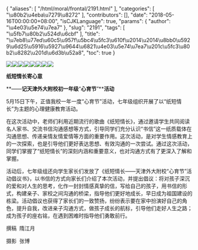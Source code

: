 {
    "aliases": [
        "/html/moral/frontal/2191.html"
    ],
    "categories": [
        "\u80b2\u4eba\u7279\u8272"
    ],
    "contributors": [],
    "date": "2018-05-16T00:00:00+08:00",
    "isCJKLanguage": true,
    "params": {
        "author": "\u4e03\u5e74\u7ea7"
    },
    "slug": "2191",
    "tags": [
        "\u5fb7\u80b2\u524d\u6cbf"
    ],
    "title": "\u7eb8\u77ed\u60c5\u957f\u5bc4\u5fc3\u610f\u2014\u2014\u8bb0\u5929\u6d25\u5916\u5927\u9644\u6821\u4e03\u5e74\u7ea7\u201c\u5fc3\u80b2\u8282\u201d\u6d3b\u52a8",
    "toc": true
}

![](https://cdn.tfls.online/mirror/full/4eed689c8074f9c24e6bb46a17eb97e0c7a0d0fd.jpg)![](https://cdn.tfls.online/mirror/full/f9ece744b88af8b0bc84999346730b4001568f67.jpg)![](https://cdn.tfls.online/mirror/full/70a7c51692a68bc915a4fcfec533d8c605bab8da.jpg)![](https://cdn.tfls.online/mirror/full/a646553120475e95ceb04b308c49ad305631d757.jpg)![](https://cdn.tfls.online/mirror/full/8b1171862f092d0450476f98780ac24c0237dbc0.jpg)![](https://cdn.tfls.online/mirror/full/dc795b77d4bbb06db25d1177fed371b138831206.jpg)![](https://cdn.tfls.online/mirror/full/8c5767bb9478d8659a1b27cbf69c8034699cb969.jpg)![](https://cdn.tfls.online/mirror/full/6004efee2664c5a8a54f3921db978398dfad17b3.jpg)




**纸短情长寄心意**




**——****记天津外大附校初一年级****“****心育节****”****活动**




5月15日下午，正值我校一年一度“心育节”活动，七年级组织开展了以“纸短情长”为主题的心理健康教育活动。




在这次活动中，老师们利用近期流行的歌曲《纸短情长》，通过邀请学生共同阅读名人家书、交流书信沟通感想等方式，引导同学们充分认识“书信”这一纸质载体在沟通思想、传递亲情友情爱情等方面的重要作用。这次活动，是对学生情感教育上的一次探索，也是引导他们更好表达思想、有效沟通的一次尝试。通过这次活动，同学们掌握了“纸短情长”的深刻内涵和重要意义，也对沟通方式有了更深入了解和掌握。




活动后，七年级组还向学生家长们发放了《纸短情长——天津外大附校“心育节”活动倡议书》，以书信的方式向家长们介绍了本次活动，并提出倡议：将对孩子深沉的爱和对人生的思考，化作一封封情感真挚的信，写给自己的孩子，用书信的形式，构建亲子、家校之间沟通的桥梁，指导他们更好地成长，早日成为祖国建设的栋梁。活动倡议也获得了家长们的一致赞扬，纷纷表示要在家中扮演好自己的角色，提升自我，改进亲子沟通方式，做孩子成长的航标，引导他们走好人生之路；成为孩子的座右铭，在遇到困难时指导他们勇敢前行。




  





撰稿  隋江月




摄影  张博




  



